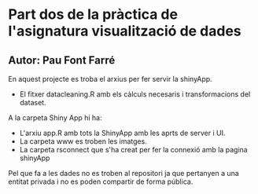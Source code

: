# Part dos de la pràctica de l'asignatura visualització de dades
## Autor: Pau Font Farré

En aquest projecte es troba el arxius per fer servir la shinyApp.
- El fitxer datacleaning.R amb els càlculs necesaris i transformacions del dataset.
  
A la carpeta Shiny App hi ha:
- L'arxiu app.R amb tots la ShinyApp amb les aprts de server i UI.
- La carpeta www es troben les imatges.
- La carpeta rsconnect que s'ha creat per fer la connexió amb la pagina shinyApp

Pel que fa a les dades no es troben al repositori ja que pertanyen a una entitat privada i no es poden compartir de forma pública.
